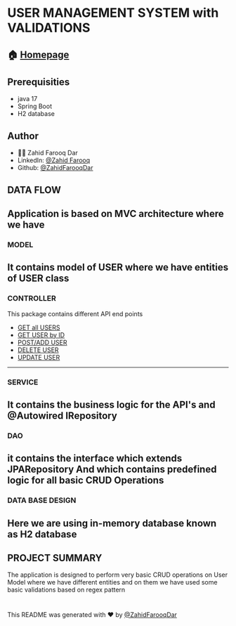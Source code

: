 # USER MANAGEMENT SYSTEM with VALIDATIONS
## 🏠  [Homepage](https://github.com/ZahidFarooqDar/fs10-assignments/tree/main/usermanagement)
## Prerequisities
* java 17
* Spring Boot
* H2 database
## Author

* 🙍‍♂️ Zahid Farooq Dar
 * LinkedIn: [@Zahid Farooq](https://www.linkedin.com/in/zahid-farooq-dar/)
  * Github: [@ZahidFarooqDar](https://github.com/ZahidFarooqDar)

## DATA FLOW
Application is based on MVC architecture where we have
---
### MODEL
It contains model of USER where we have entities of USER class
---
### CONTROLLER
This package contains different API end points 
* [GET all USERS](http://localhost:8080/User/Management/GetAll)
* [GET USER by ID](http://localhost:8080/api/v1/User/Management/getById/UserId/{userId})
* [POST/ADD USER](http://localhost:8080/User/Management/addUser)
* [DELETE USER](http://localhost:8080/User/Management/delete/{id})
* [UPDATE USER](http://localhost:8080/User/Management/update/UserId/{id})
---

### SERVICE
It contains the business logic for the API's and @Autowired IRepository
---
### DAO
it contains the interface which extends JPARepository
And which contains predefined logic for all basic CRUD Operations
---
### DATA BASE DESIGN
Here we are using in-memory database known as H2 database
---

## PROJECT SUMMARY
The application is designed to perform very basic CRUD operations on User Model where we have different entities and on them we have used some basic validations based on regex pattern

# 

This README was generated with ❤️ by [@ZahidFarooqDar](https://github.com/ZahidFarooqDar)

